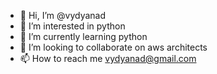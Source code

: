 - 👋 Hi, I’m @vydyanad
- 👀 I’m interested in python
- 🌱 I’m currently learning python
- 💞️ I’m looking to collaborate on aws architects
- 📫 How to reach me vydyanad@gmail.com

<!---
vydyanad/vydyanad is a cloud engineer with knowledge on AWS and Azure
You can click the Preview link to take a look at your changes.
--->
